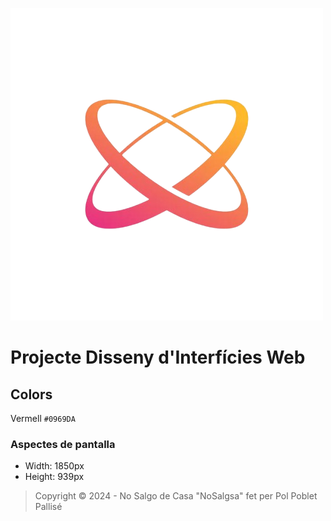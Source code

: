 ![logo](./img/logo.png)
# Projecte Disseny d'Interfícies Web

## Colors
Vermell `#0969DA`

### Aspectes de pantalla
- Width: 1850px  
- Height: 939px

> Copyright &copy; 2024 - No Salgo de Casa "NoSalgsa" fet per Pol Poblet Pallisé

<!-- https://encrypted-tbn0.gstatic.com/images?q=tbn:ANd9GcSxDOf7brh465mFOOj8hI1V2W7vb0y8pmPh0p4pIsfrLFSoBfwZ9YaRt4hznIZUHf2MR44&usqp=CAU -->
